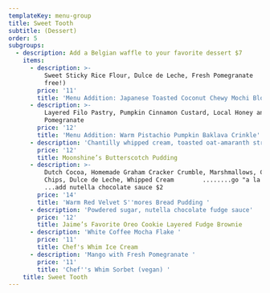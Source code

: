 ```yaml
---
templateKey: menu-group
title: Sweet Tooth
subtitle: (Dessert)
order: 5
subgroups:
  - description: Add a Belgian waffle to your favorite dessert $7
    items:
      - description: >-
          Sweet Sticky Rice Flour, Dulce de Leche, Fresh Pomegranate     (gluten
          free!)                                                             
        price: '11'
        title: 'Menu Addition: Japanese Toasted Coconut Chewy Mochi Blondie Bites'
      - description: >-
          Layered Filo Pastry, Pumpkin Cinnamon Custard, Local Honey and
          Pomegranate
        price: '12'
        title: 'Menu Addition: Warm Pistachio Pumpkin Baklava Crinkle'
      - description: 'Chantilly whipped cream, toasted oat-amaranth streusel'
        price: '12'
        title: Moonshine’s Butterscotch Pudding
      - description: >-
          Dutch Cocoa, Homemade Graham Cracker Crumble, Marshmallows, Chocolate
          Chips, Dulce de Leche, Whipped Cream        ........go "a la mode" $3
          ...add nutella chocolate sauce $2 
        price: '14'
        title: 'Warm Red Velvet S''mores Bread Pudding '
      - description: 'Powdered sugar, nutella chocolate fudge sauce'
        price: '12'
        title: Jaime’s Favorite Oreo Cookie Layered Fudge Brownie
      - description: 'White Coffee Mocha Flake '
        price: '11'
        title: Chef's Whim Ice Cream
      - description: 'Mango with Fresh Pomegranate '
        price: '11'
        title: 'Chef''s Whim Sorbet (vegan) '
    title: Sweet Tooth
---
```


